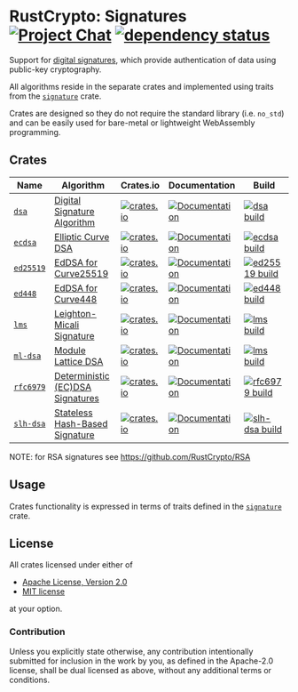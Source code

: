 # RustCrypto: Signatures [![Project Chat][chat-image]][chat-link] [![dependency status][deps-image]][deps-link]

Support for [digital signatures][1], which provide authentication of data using
public-key cryptography.

All algorithms reside in the separate crates and implemented using traits from
the [`signature`](https://docs.rs/signature/) crate.

Crates are designed so they do not require the standard library (i.e. `no_std`)
and can be easily used for bare-metal or lightweight WebAssembly programming.

## Crates

| Name        | Algorithm | Crates.io | Documentation | Build |
|-------------|-----------|-----------|---------------|-------|
| [`dsa`]     | [Digital Signature Algorithm](https://en.wikipedia.org/wiki/Digital_Signature_Algorithm) | [![crates.io](https://img.shields.io/crates/v/dsa.svg)](https://crates.io/crates/dsa) | [![Documentation](https://docs.rs/dsa/badge.svg)](https://docs.rs/dsa) | [![dsa build](https://github.com/RustCrypto/signatures/actions/workflows/dsa.yml/badge.svg)](https://github.com/RustCrypto/signatures/actions/workflows/dsa.yml)
| [`ecdsa`]   | [Elliptic Curve DSA](https://en.wikipedia.org/wiki/Elliptic_Curve_Digital_Signature_Algorithm) | [![crates.io](https://img.shields.io/crates/v/ecdsa.svg)](https://crates.io/crates/ecdsa) | [![Documentation](https://docs.rs/ecdsa/badge.svg)](https://docs.rs/ecdsa) | [![ecdsa build](https://github.com/RustCrypto/signatures/actions/workflows/ecdsa.yml/badge.svg)](https://github.com/RustCrypto/signatures/actions/workflows/ecdsa.yml) |
| [`ed25519`] | [EdDSA for Curve25519](https://en.wikipedia.org/wiki/EdDSA#Ed25519) | [![crates.io](https://img.shields.io/crates/v/ed25519.svg)](https://crates.io/crates/ed25519) | [![Documentation](https://docs.rs/ed25519/badge.svg)](https://docs.rs/ed25519) | [![ed25519 build](https://github.com/RustCrypto/signatures/actions/workflows/ed25519.yml/badge.svg)](https://github.com/RustCrypto/signatures/actions/workflows/ed25519.yml)
| [`ed448`] | [EdDSA for Curve448](https://en.wikipedia.org/wiki/EdDSA#Ed448) | [![crates.io](https://img.shields.io/crates/v/ed448.svg)](https://crates.io/crates/ed448) | [![Documentation](https://docs.rs/ed448/badge.svg)](https://docs.rs/ed448) | [![ed448 build](https://github.com/RustCrypto/signatures/actions/workflows/ed448.yml/badge.svg)](https://github.com/RustCrypto/signatures/actions/workflows/ed448.yml)
| [`lms`] | [Leighton-Micali Signature](https://datatracker.ietf.org/doc/html/rfc8554) | [![crates.io](https://img.shields.io/crates/v/lms-signature.svg)](https://crates.io/crates/lms-signature) | [![Documentation](https://docs.rs/lms-signature/badge.svg)](https://docs.rs/ed25519) | [![lms build](https://github.com/RustCrypto/signatures/actions/workflows/lms.yml/badge.svg)](https://github.com/RustCrypto/signatures/actions/workflows/lms.yml)
| [`ml-dsa`] | [Module Lattice DSA](https://csrc.nist.gov/pubs/fips/204/final) | [![crates.io](https://img.shields.io/crates/v/ml-dsa.svg)](https://crates.io/crates/ml-dsa) | [![Documentation](https://docs.rs/ml-dsa/badge.svg)](https://docs.rs/ml-dsa) | [![lms build](https://github.com/RustCrypto/signatures/actions/workflows/ml-dsa.yml/badge.svg)](https://github.com/RustCrypto/signatures/actions/workflows/lms.yml)
| [`rfc6979`] | [Deterministic (EC)DSA Signatures](https://datatracker.ietf.org/doc/html/rfc6979) | [![crates.io](https://img.shields.io/crates/v/rfc6979.svg)](https://crates.io/crates/rfc6979) | [![Documentation](https://docs.rs/rfc6979/badge.svg)](https://docs.rs/rfc6979) | [![rfc6979 build](https://github.com/RustCrypto/signatures/actions/workflows/rfc6979.yml/badge.svg)](https://github.com/RustCrypto/signatures/actions/workflows/rfc6979.yml)
| [`slh-dsa`] | [Stateless Hash-Based Signature](https://csrc.nist.gov/pubs/fips/205/final) | [![crates.io](https://img.shields.io/crates/v/slh-dsa.svg)](https://crates.io/crates/slh-dsa) | [![Documentation](https://docs.rs/slh-dsa/badge.svg)](https://docs.rs/ed25519) | [![slh-dsa build](https://github.com/RustCrypto/signatures/actions/workflows/slh-dsa.yml/badge.svg)](https://github.com/RustCrypto/signatures/actions/workflows/slh-dsa.yml)

NOTE: for RSA signatures see <https://github.com/RustCrypto/RSA>

## Usage

Crates functionality is expressed in terms of traits defined in the [`signature`][2]
crate.

## License

All crates licensed under either of

 * [Apache License, Version 2.0](http://www.apache.org/licenses/LICENSE-2.0)
 * [MIT license](http://opensource.org/licenses/MIT)

at your option.

### Contribution

Unless you explicitly state otherwise, any contribution intentionally submitted
for inclusion in the work by you, as defined in the Apache-2.0 license, shall be
dual licensed as above, without any additional terms or conditions.

[//]: # (badges)

[chat-image]: https://img.shields.io/badge/zulip-join_chat-blue.svg
[chat-link]: https://rustcrypto.zulipchat.com/#narrow/stream/260048-signatures
[deps-image]: https://deps.rs/repo/github/RustCrypto/signatures/status.svg
[deps-link]: https://deps.rs/repo/github/RustCrypto/signatures

[//]: # (crates)

[`dsa`]: ./dsa
[`ecdsa`]: ./ecdsa
[`ed448`]: ./ed448
[`ed25519`]: ./ed25519
[`lms`]: ./lms
[`ml-dsa`]: ./ml-dsa
[`rfc6979`]: ./rfc6979
[`slh-dsa`]: ./slh-dsa

[//]: # (general links)

[1]: https://en.wikipedia.org/wiki/Digital_signature
[2]: https://docs.rs/signature
